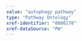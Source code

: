 ```yaml
---
value: "autophagy pathway"
type: "Pathway Ontology"
xref-identifier: "0000278"
xref-dataSource: "PW"
---
```

